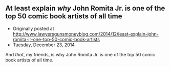 ## At least explain <em>why</em> John Romita Jr. is one of the top 50 comic book artists of all time

 * Originally posted at http://www.lawyersgunsmoneyblog.com/2014/12/least-explain-john-romita-jr-one-top-50-comic-book-artists
 * Tuesday, December 23, 2014

And _that_, my friends, is why John Romita Jr. is one of the top 50 comic book artists of all time.
